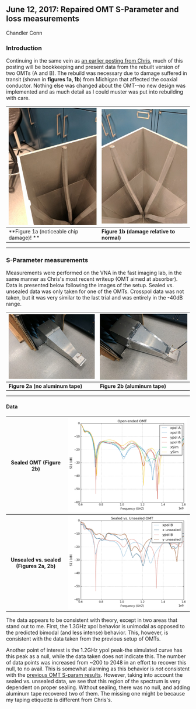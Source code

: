 ## June 12, 2017: Repaired OMT S-Parameter and loss measurements
Chandler Conn

### Introduction
Continuing in the same vein as [an earlier posting from Chris](../20170321_new_omt/index.md "Click me! :)"), much of this posting will be bookkeeping and present data from the rebuilt version of two OMTs (A and B). The rebuild was necessary due to damage suffered in transit (shown in **figures 1a, 1b**) from Michigan that affected the coaxial conductor. Nothing else was changed about the OMT--no new design was implemented and as much detail as I could muster was put into rebuilding with care.

| ![alt-text](../20170612_Repaired_OMT/IMG_20170609_154321.jpg "ouch!")|![alt-text](../20170612_Repaired_OMT/IMG_20170609_154324.jpg "not so bad!") |
|:---|:---|
| **Figure 1a (noticeable chip damage)! **| **Figure 1b (damage relative to normal)**|

---

### S-Parameter measurements
Measurements were performed on the VNA in the fast imaging lab, in the same manner as Chris's most recent writeup (OMT aimed at absorber). Data is presented below following the images of the setup. Sealed vs. unsealed data was only taken for one of the OMTs. Crosspol data was not taken, but it was very similar to the last trial and was entirely in the -40dB range.

|![alt-text](../20170612_Repaired_OMT/IMG_20170609_160131.jpg "No tape") | ![alt-text](../20170612_Repaired_OMT/IMG_20170609_161634.jpg "Tape")|
|:----|:----|
|**Figure 2a (no aluminum tape)** | **Figure 2b (aluminum tape)**|

--------

#### Data
| Sealed OMT (Figure 2b) | ![alt-text](../20170612_Repaired_OMT/OMT_S11.png "Taped") |
|:---:|:---:|
|**Unsealed vs. sealed (Figures 2a, 2b)**| ![alt-text](../20170612_Repaired_OMT/OMT_unsealed.png)|


The data appears to be consistent with theory, except in two areas that stand out to me. First, the 1.3GHz xpol behavior is unimodal as opposed to the predicted bimodal (and less intense) behavior. This, however, is consistent with the data taken from the previous setup of OMTs.

Another point of interest is the 1.2GHz ypol peak-the simulated curve has this peak as a null, while the data taken does not indicate this. The number of data points was increased from ~200 to 2048 in an effort to recover this null, to no avail. This is somewhat alarming as this behavior is *not* consistent with the [previous OMT S-param results](../20170321_new_omt/index.md "Click me! :)"). However, taking into account the sealed vs. unsealed data, we see that this region of the spectrum is very dependent on proper sealing. Without sealing, there was no null, and adding aluminum tape recovered two of them. The missing one might be because my taping etiquette is different from Chris's.
